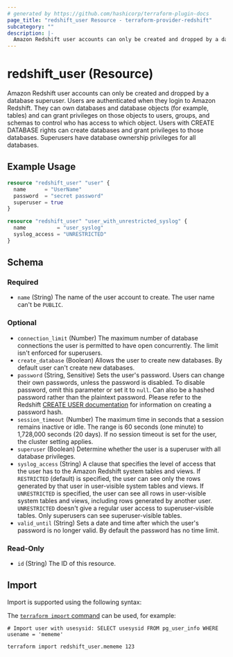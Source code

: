 ```yaml
---
# generated by https://github.com/hashicorp/terraform-plugin-docs
page_title: "redshift_user Resource - terraform-provider-redshift"
subcategory: ""
description: |-
  Amazon Redshift user accounts can only be created and dropped by a database superuser. Users are authenticated when they login to Amazon Redshift. They can own databases and database objects (for example, tables) and can grant privileges on those objects to users, groups, and schemas to control who has access to which object. Users with CREATE DATABASE rights can create databases and grant privileges to those databases. Superusers have database ownership privileges for all databases.
---
```


# redshift_user (Resource)

Amazon Redshift user accounts can only be created and dropped by a database superuser. Users are authenticated when they login to Amazon Redshift. They can own databases and database objects (for example, tables) and can grant privileges on those objects to users, groups, and schemas to control who has access to which object. Users with CREATE DATABASE rights can create databases and grant privileges to those databases. Superusers have database ownership privileges for all databases.

## Example Usage

```terraform
resource "redshift_user" "user" {
  name      = "UserName"
  password  = "secret password"
  superuser = true
}

resource "redshift_user" "user_with_unrestricted_syslog" {
  name          = "user_syslog"
  syslog_access = "UNRESTRICTED"
}
```

<!-- schema generated by tfplugindocs -->
## Schema

### Required

- `name` (String) The name of the user account to create. The user name can't be `PUBLIC`.

### Optional

- `connection_limit` (Number) The maximum number of database connections the user is permitted to have open concurrently. The limit isn't enforced for superusers.
- `create_database` (Boolean) Allows the user to create new databases. By default user can't create new databases.
- `password` (String, Sensitive) Sets the user's password. Users can change their own passwords, unless the password is disabled. To disable password, omit this parameter or set it to `null`. Can also be a hashed password rather than the plaintext password. Please refer to the Redshift [CREATE USER documentation](https://docs.aws.amazon.com/redshift/latest/dg/r_CREATE_USER.html) for information on creating a password hash.
- `session_timeout` (Number) The maximum time in seconds that a session remains inactive or idle. The range is 60 seconds (one minute) to 1,728,000 seconds (20 days). If no session timeout is set for the user, the cluster setting applies.
- `superuser` (Boolean) Determine whether the user is a superuser with all database privileges.
- `syslog_access` (String) A clause that specifies the level of access that the user has to the Amazon Redshift system tables and views. If `RESTRICTED` (default) is specified, the user can see only the rows generated by that user in user-visible system tables and views. If `UNRESTRICTED` is specified, the user can see all rows in user-visible system tables and views, including rows generated by another user. `UNRESTRICTED` doesn't give a regular user access to superuser-visible tables. Only superusers can see superuser-visible tables.
- `valid_until` (String) Sets a date and time after which the user's password is no longer valid. By default the password has no time limit.

### Read-Only

- `id` (String) The ID of this resource.

## Import

Import is supported using the following syntax:

The [`terraform import` command](https://developer.hashicorp.com/terraform/cli/commands/import) can be used, for example:

```shell
# Import user with usesysid: SELECT usesysid FROM pg_user_info WHERE usename = 'mememe'

terraform import redshift_user.mememe 123
```
